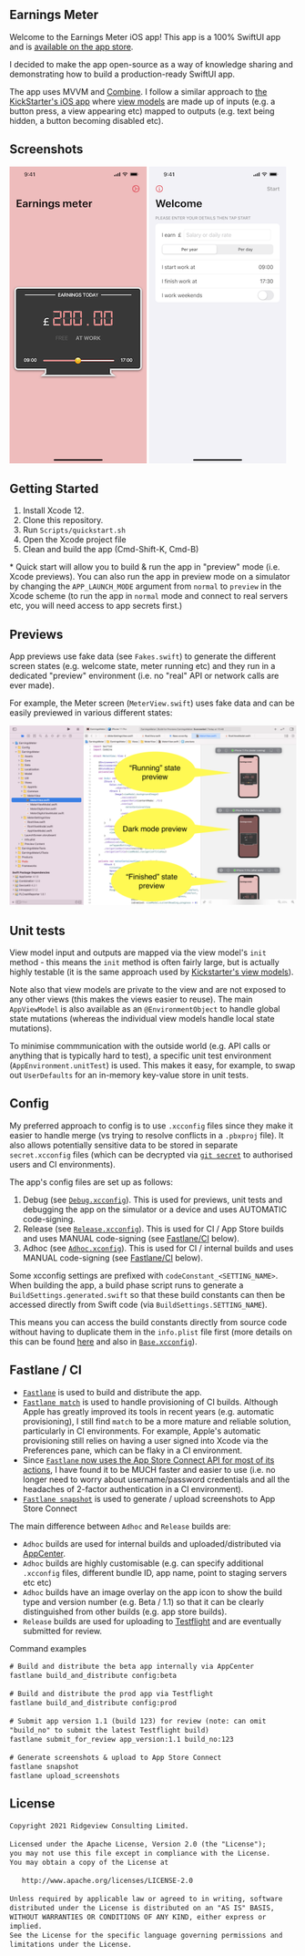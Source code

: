 ## Earnings Meter

Welcome to the Earnings Meter iOS app!  This app is a 100% SwiftUI app and is [available on the app store](https://apps.apple.com/app/id1549867514#?platform=iphone).

I decided to make the app open-source as a way of knowledge sharing and demonstrating how to build a production-ready SwiftUI app.

The app uses MVVM and [Combine](https://developer.apple.com/documentation/combine). I follow a similar approach to [the KickStarter's iOS app](https://github.com/kickstarter/ios-oss) where [view models](https://github.com/kickstarter/ios-oss/tree/master/Library/ViewModels) are made up of inputs (e.g. a button press, a view appearing etc) mapped to outputs (e.g. text being hidden, a button becoming disabled etc).

## Screenshots

![](Docs/Images/iPhone-12-Pro-Max-02-MeterAtWork.png)
![](Docs/Images/iPhone-12-Pro-Max-04-Welcome.png)


## Getting Started

1. Install Xcode 12.
1. Clone this repository.
1. Run `Scripts/quickstart.sh`
1. Open the Xcode project file
1. Clean and build the app (Cmd-Shift-K, Cmd-B)

&#42; Quick start will allow you to build & run the app in "preview" mode (i.e. Xcode previews). You can also run the app in preview mode on a simulator by changing the `APP_LAUNCH_MODE` argument from `normal` to `preview` in the Xcode scheme (to run the app in `normal` mode and connect to real servers etc, you will need access to app secrets first.)


## Previews

App previews use fake data (see `Fakes.swift`) to generate the different screen states (e.g. welcome state, meter running etc) and they run in a dedicated "preview" environment (i.e. no "real" API or network calls are ever made).

For example, the Meter screen (`MeterView.swift`) uses fake data and can be easily previewed in various different states:

![](Docs/Images/preview-example.png)


## Unit tests

View model input and outputs are mapped via the view model's `init` method - this means the `init` method is often fairly large, but is actually highly testable (it is the same approach used by [Kickstarter's view models](https://github.com/kickstarter/ios-oss/tree/master/Library/ViewModels)).

Note also that view models are private to the view and are not exposed to any other views (this makes the views easier to reuse). The main `AppViewModel` is also available as an `@EnvironmentObject` to handle
global state mutations (whereas the individual view models handle local state mutations).

To minimise commmunication with the outside world (e.g. API calls or anything that is typically hard to test), a specific unit test environment (`AppEnvironment.unitTest`) is used. This makes it easy, for example, to swap out `UserDefaults` for an in-memory key-value store in unit tests.


## Config

My preferred approach to config is to use `.xcconfig` files since they make it easier to handle merge (vs trying to resolve conflicts in a `.pbxproj` file). It also allows potentially sensitive data to be stored in separate `secret.xcconfig` files (which can be decrypted via [`git secret`](https://git-secret.io) to authorised users and CI environments).

The app's config files are set up as follows:

1. Debug (see [`Debug.xcconfig`](Config/Debug.xcconfig)). This is used for previews, unit tests and debugging the app on the simulator or a device and uses AUTOMATIC code-signing.
1. Release (see [`Release.xcconfig`](Config/Release.xcconfig)). This is used for CI  / App Store builds and uses MANUAL code-signing (see [Fastlane/CI](#fastlane-/-CI) below).
1. Adhoc (see [`Adhoc.xconfig`](Config/Adhoc.xcconfig)). This is used for CI / internal builds and uses MANUAL code-signing (see [Fastlane/CI](#fastlane-/-CI) below).

Some xcconfig settings are prefixed with `codeConstant_<SETTING_NAME>`. When building the app, a build phase script runs to generate a `BuildSettings.generated.swift` so that these build constants can then be accessed directly from Swift code (via `BuildSettings.SETTING_NAME`).

This means you can access the build constants directly from source code without having to duplicate them in the `info.plist` file first (more details on this can be found [here](https://medium.com/@hamdullahshah/generating-code-from-xcode-configurations-6fd203ec69ef) and also in [`Base.xcconfig`](Config/Base.xcconfig)).


## Fastlane / CI

* [`Fastlane`](https://fastlane.tools) is used to build and distribute the app.
* [`Fastlane match`](https://docs.fastlane.tools/actions/match/) is used to handle provisioning of CI builds. Although Apple has greatly improved its tools in recent years (e.g. automatic provisioning), I still find `match` to be a more mature and reliable solution, particularly in CI environments. For example, Apple's automatic provisioning still relies on having a user signed into Xcode via the Preferences pane, which can be flaky in a CI environment.
* Since [`Fastlane` now uses the App Store Connect API for most of its actions](https://docs.fastlane.tools/app-store-connect-api/), I have found it to be MUCH faster and easier to use (i.e. no longer need to worry about username/password credentials and all the headaches of 2-factor authentication in a CI environment).
* [`Fastlane snapshot`](https://docs.fastlane.tools/actions/snapshot/) is used to generate / upload screenshots to App Store Connect

The main difference between `Adhoc` and `Release` builds are:

* `Adhoc` builds are used for internal builds and uploaded/distributed via [AppCenter](https://appcenter.ms). 
* `Adhoc` builds are highly customisable (e.g. can specify additional `.xcconfig` files, different bundle ID, app name, point to staging servers etc etc)
* `Adhoc` builds have an image overlay on the app icon to show the build type and version number (e.g. Beta / 1.1) so that it can be clearly distinguished from other builds (e.g. app store builds).
* `Release` builds are used for uploading to [Testflight](https://www.google.com/search?client=safari&rls=en&q=testflight&ie=UTF-8&oe=UTF-8) and are eventually submitted for review.

Command examples

```
# Build and distribute the beta app internally via AppCenter
fastlane build_and_distribute config:beta

# Build and distribute the prod app via Testflight
fastlane build_and_distribute config:prod

# Submit app version 1.1 (build 123) for review (note: can omit "build_no" to submit the latest Testflight build)
fastlane submit_for_review app_version:1.1 build_no:123 

# Generate screenshots & upload to App Store Connect
fastlane snapshot
fastlane upload_screenshots
```

## License

```
Copyright 2021 Ridgeview Consulting Limited.

Licensed under the Apache License, Version 2.0 (the "License");
you may not use this file except in compliance with the License.
You may obtain a copy of the License at

   http://www.apache.org/licenses/LICENSE-2.0

Unless required by applicable law or agreed to in writing, software
distributed under the License is distributed on an "AS IS" BASIS,
WITHOUT WARRANTIES OR CONDITIONS OF ANY KIND, either express or implied.
See the License for the specific language governing permissions and
limitations under the License.
```